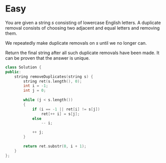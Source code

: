 # Easy

You are given a string $s$ consisting of lowercase English letters. A duplicate removal consists of choosing two adjacent and equal letters and removing them.

We repeatedly make duplicate removals on $s$ until we no longer can.

Return the final string after all such duplicate removals have been made. It can be proven that the answer is unique.

```cpp
class Solution {
public:
    string removeDuplicates(string s) {
        string ret(s.length(), 0);
        int i = -1;
        int j = 0;
        
        while (j < s.length())
        {
            if (i == -1 || ret[i] != s[j])
                ret[++ i] = s[j];
            else 
                -- i;

            ++ j;
        }
        
        return ret.substr(0, i + 1);
    }
};
```
